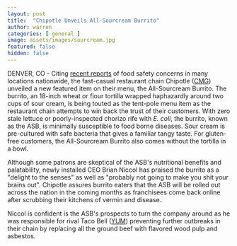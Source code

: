 ```yaml
---
layout: post
title:  "Chipotle Unveils All-Sourcream Burrito"
author: warren
categories: [ general ]
image: assets/images/sourcream.jpg
featured: false
hidden: false
---
```


DENVER, CO - Citing [recent reports](http://fortune.com/2018/08/01/chipotle-ecoli-food-safety-scare-ohio/) of food safety concerns in many locations nationwide, the fast-casual restaurant chain Chipotle ([CMG](https://finance.yahoo.com/quote/CMG/)) unveiled a new featured item on their menu, the All-Sourcream Burrito. The burrito, an 18-inch wheat or flour tortilla wrapped haphazardly around two cups of sour cream, is being touted as the tent-pole menu item as the restaurant chain attempts to win back the trust of their customers. With zero stale lettuce or poorly-inspected chorizo rife with *E. coli*, the burrito, known as the ASB, is minimally susceptible to food borne diseases. Sour cream is pre-cultured with safe bacteria that gives a familiar tangy taste. For gluten-free customers, the All-Sourcream Burrito also comes without the tortilla in a bowl.

Although some patrons are skeptical of the ASB's nutritional benefits and palatability, newly installed CEO Brian Niccol has praised the burrito as a "delight to the senses" as well as "probably not going to make you shit your brains out". Chipotle assures burrito eaters that the ASB will be rolled out across the nation in the coming months as franchisees come back online after scrubbing their kitchens of vermin and disease. 

Niccol is confident is the ASB's prospects to turn the company around as he was responsible for rival Taco Bell ([YUM](https://finance.yahoo.com/quote/YUM/)) preventing further outbreaks in their chain by replacing all the ground beef with flavored wood pulp and asbestos.
